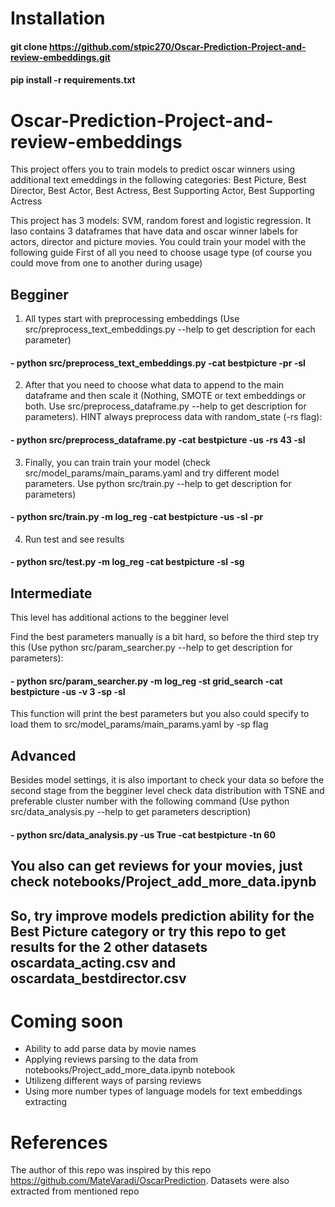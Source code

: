 # Installation

#### git clone https://github.com/stpic270/Oscar-Prediction-Project-and-review-embeddings.git

#### pip install -r requirements.txt

# Oscar-Prediction-Project-and-review-embeddings
This project offers you to train models to predict oscar winners using additional text emeddings in the following categories: Best Picture, Best Director, Best Actor, Best Actress, Best Supporting Actor, Best Supporting Actress

This project has 3 models: SVM, random forest and logistic regression. It laso contains 3 dataframes that have data and oscar winner labels for actors, director and picture movies. You could train your model with the following guide
First of all you need to choose usage type (of course you could move from one to another during usage)

## Begginer 

1) All types start with preprocessing embeddings (Use src/preprocess_text_embeddings.py --help to get description for each parameter) 

#### - python src/preprocess_text_embeddings.py -cat bestpicture -pr -sl

2) After that you need to choose what data to append to the main dataframe and then scale it (Nothing, SMOTE or text embeddings or both. Use src/preprocess_dataframe.py --help to get description for parameters). HINT always preprocess data with random_state (-rs flag):

#### - python src/preprocess_dataframe.py -cat bestpicture -us -rs 43 -sl

3) Finally, you can train train your model (check src/model_params/main_params.yaml and try different model parameters. Use python src/train.py --help to get description for parameters)

#### - python src/train.py -m log_reg -cat bestpicture -us -sl -pr 

4) Run test and see results

#### - python src/test.py -m log_reg -cat bestpicture -sl -sg 

## Intermediate  

This level has additional actions to the begginer level

Find the best parameters manually is a bit hard, so before the third step try this (Use python src/param_searcher.py --help to get description for parameters): 

#### - python src/param_searcher.py -m log_reg -st grid_search -cat bestpicture -us -v 3 -sp -sl

This function will print the best parameters but you also could specify to load them to src/model_params/main_params.yaml by -sp flag

## Advanced

Besides model settings, it is also important to check your data so before the second stage from the begginer level check data distribution with TSNE and preferable cluster number with the following command (Use python src/data_analysis.py --help to get parameters description)

#### - python src/data_analysis.py -us True -cat bestpicture -tn 60 

## You also can get reviews for your movies, just check notebooks/Project_add_more_data.ipynb 

## So, try improve models prediction ability for the Best Picture category or try this repo to get results for the 2 other datasets oscardata_acting.csv and oscardata_bestdirector.csv

# Coming soon

- Ability to add parse data by movie names
- Applying reviews parsing to the data from notebooks/Project_add_more_data.ipynb notebook
- Utilizeng different ways of parsing reviews
- Using more number types of language models for text embeddings extracting

# References

The author of this repo was inspired by this repo https://github.com/MateVaradi/OscarPrediction. Datasets were also extracted from mentioned repo 


